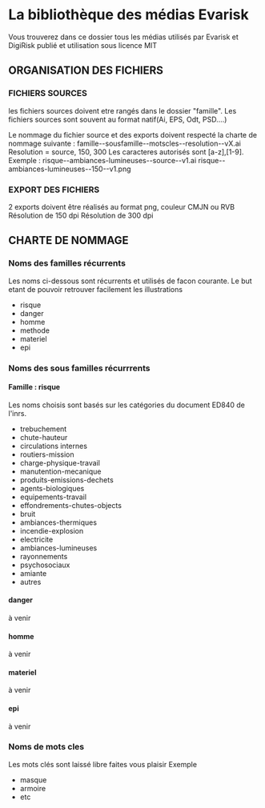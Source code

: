 # La bibliothèque des médias Evarisk
Vous trouverez dans ce dossier tous les médias utilisés par Evarisk et DigiRisk publié et utilisation sous licence MIT

##  ORGANISATION DES FICHIERS

### FICHIERS SOURCES

les fichiers sources doivent etre rangés dans le dossier "famille". Les fichiers sources sont souvent au format natif(Ai, EPS, Odt, PSD....)

Le nommage du fichier source et des exports doivent respecté la charte de nommage suivante :
famille--sousfamille--motscles--resolution--vX.ai
Resolution = source, 150, 300
Les caracteres autorisés sont [a-z],[1-9].
Exemple :
risque--ambiances-lumineuses--source--v1.ai
risque--ambiances-lumineuses--150--v1.png

### EXPORT DES FICHIERS 
2 exports doivent être réalisés au format png, couleur CMJN ou RVB
Résolution de 150 dpi
Résolution de 300 dpi

## CHARTE DE NOMMAGE 
### Noms des familles récurrents
Les noms ci-dessous sont récurrents et utilisés de facon courante. Le but etant de pouvoir retrouver facilement les illustrations

* risque
* danger
* homme
* methode
* materiel
* epi

### Noms des sous familles récurrrents

#### Famille : risque

Les noms choisis sont basés sur les catégories du document ED840 de l'inrs.

* trebuchement
* chute-hauteur
* circulations internes
* routiers-mission
* charge-physique-travail
* manutention-mecanique
* produits-emissions-dechets
* agents-biologiques
* equipements-travail
* effondrements-chutes-objects
* bruit
* ambiances-thermiques
* incendie-explosion
* electricite
* ambiances-lumineuses
* rayonnements
* psychosociaux
* amiante
* autres

#### danger
à venir
#### homme
à venir
#### materiel
à venir
#### epi
à venir

### Noms de mots cles

Les mots clés sont laissé libre faites vous plaisir
Exemple
* masque
* armoire
* etc